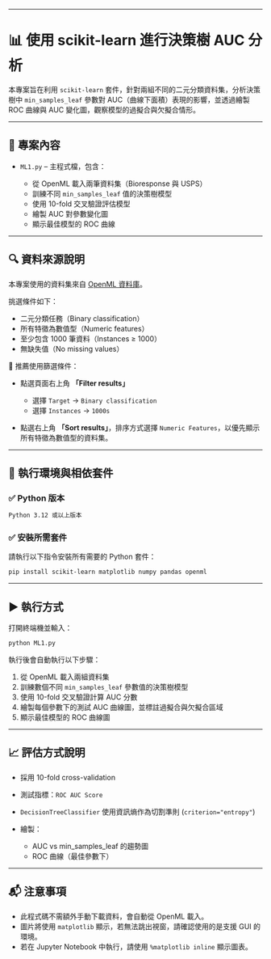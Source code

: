 
---

# 📊 使用 scikit-learn 進行決策樹 AUC 分析

本專案旨在利用 `scikit-learn` 套件，針對兩組不同的二元分類資料集，分析決策樹中 `min_samples_leaf` 參數對 AUC（曲線下面積）表現的影響，並透過繪製 ROC 曲線與 AUC 變化圖，觀察模型的過擬合與欠擬合情形。

---

## 📁 專案內容

* `ML1.py` – 主程式檔，包含：

  * 從 OpenML 載入兩筆資料集（Bioresponse 與 USPS）
  * 訓練不同 `min_samples_leaf` 值的決策樹模型
  * 使用 10-fold 交叉驗證評估模型
  * 繪製 AUC 對參數變化圖
  * 顯示最佳模型的 ROC 曲線

---

## 🔍 資料來源說明

本專案使用的資料集來自 [OpenML 資料庫](https://www.openml.org/search?type=data)。

挑選條件如下：

* 二元分類任務（Binary classification）
* 所有特徵為數值型（Numeric features）
* 至少包含 1000 筆資料（Instances ≥ 1000）
* 無缺失值（No missing values）

🔗 推薦使用篩選條件：

* 點選頁面右上角 **「Filter results」**

  * 選擇 `Target` → `Binary classification`
  * 選擇 `Instances` → `1000s`
* 點選右上角 **「Sort results」**，排序方式選擇 `Numeric Features`，以優先顯示所有特徵為數值型的資料集。

---

## 🐍 執行環境與相依套件

### ✅ Python 版本

```bash
Python 3.12 或以上版本
```

### ✅ 安裝所需套件

請執行以下指令安裝所有需要的 Python 套件：

```bash
pip install scikit-learn matplotlib numpy pandas openml
```

---

## ▶️ 執行方式

打開終端機並輸入：

```bash
python ML1.py
```

執行後會自動執行以下步驟：

1. 從 OpenML 載入兩組資料集
2. 訓練數個不同 `min_samples_leaf` 參數值的決策樹模型
3. 使用 10-fold 交叉驗證計算 AUC 分數
4. 繪製每個參數下的測試 AUC 曲線圖，並標註過擬合與欠擬合區域
5. 顯示最佳模型的 ROC 曲線圖

---

## 📈 評估方式說明

* 採用 10-fold cross-validation
* 測試指標：`ROC AUC Score`
* `DecisionTreeClassifier` 使用資訊熵作為切割準則 (`criterion="entropy"`)
* 繪製：

  * AUC vs min\_samples\_leaf 的趨勢圖
  * ROC 曲線（最佳參數下）

---

## 📬 注意事項

* 此程式碼不需額外手動下載資料，會自動從 OpenML 載入。
* 圖片將使用 `matplotlib` 顯示，若無法跳出視窗，請確認使用的是支援 GUI 的環境。
* 若在 Jupyter Notebook 中執行，請使用 `%matplotlib inline` 顯示圖表。

